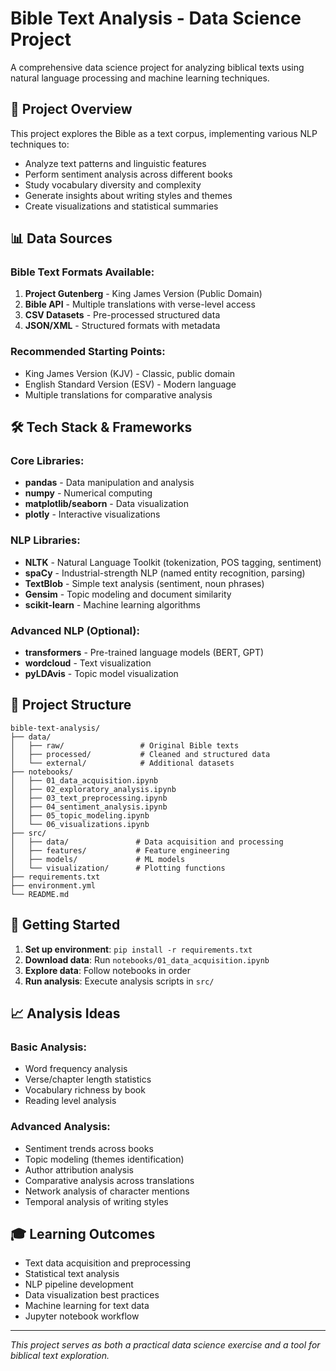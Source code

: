 # Bible Text Analysis - Data Science Project

A comprehensive data science project for analyzing biblical texts using natural language processing and machine learning techniques.

## 🎯 Project Overview

This project explores the Bible as a text corpus, implementing various NLP techniques to:
- Analyze text patterns and linguistic features
- Perform sentiment analysis across different books
- Study vocabulary diversity and complexity
- Generate insights about writing styles and themes
- Create visualizations and statistical summaries

## 📊 Data Sources

### Bible Text Formats Available:
1. **Project Gutenberg** - King James Version (Public Domain)
2. **Bible API** - Multiple translations with verse-level access
3. **CSV Datasets** - Pre-processed structured data
4. **JSON/XML** - Structured formats with metadata

### Recommended Starting Points:
- King James Version (KJV) - Classic, public domain
- English Standard Version (ESV) - Modern language
- Multiple translations for comparative analysis

## 🛠 Tech Stack & Frameworks

### Core Libraries:
- **pandas** - Data manipulation and analysis
- **numpy** - Numerical computing
- **matplotlib/seaborn** - Data visualization
- **plotly** - Interactive visualizations

### NLP Libraries:
- **NLTK** - Natural Language Toolkit (tokenization, POS tagging, sentiment)
- **spaCy** - Industrial-strength NLP (named entity recognition, parsing)
- **TextBlob** - Simple text analysis (sentiment, noun phrases)
- **Gensim** - Topic modeling and document similarity
- **scikit-learn** - Machine learning algorithms

### Advanced NLP (Optional):
- **transformers** - Pre-trained language models (BERT, GPT)
- **wordcloud** - Text visualization
- **pyLDAvis** - Topic model visualization

## 📁 Project Structure

```
bible-text-analysis/
├── data/
│   ├── raw/                 # Original Bible texts
│   ├── processed/           # Cleaned and structured data
│   └── external/            # Additional datasets
├── notebooks/
│   ├── 01_data_acquisition.ipynb
│   ├── 02_exploratory_analysis.ipynb
│   ├── 03_text_preprocessing.ipynb
│   ├── 04_sentiment_analysis.ipynb
│   ├── 05_topic_modeling.ipynb
│   └── 06_visualizations.ipynb
├── src/
│   ├── data/               # Data acquisition and processing
│   ├── features/           # Feature engineering
│   ├── models/             # ML models
│   └── visualization/      # Plotting functions
├── requirements.txt
├── environment.yml
└── README.md
```

## 🚀 Getting Started

1. **Set up environment**: `pip install -r requirements.txt`
2. **Download data**: Run `notebooks/01_data_acquisition.ipynb`
3. **Explore data**: Follow notebooks in order
4. **Run analysis**: Execute analysis scripts in `src/`

## 📈 Analysis Ideas

### Basic Analysis:
- Word frequency analysis
- Verse/chapter length statistics
- Vocabulary richness by book
- Reading level analysis

### Advanced Analysis:
- Sentiment trends across books
- Topic modeling (themes identification)
- Author attribution analysis
- Comparative analysis across translations
- Network analysis of character mentions
- Temporal analysis of writing styles

## 🎓 Learning Outcomes

- Text data acquisition and preprocessing
- Statistical text analysis
- NLP pipeline development
- Data visualization best practices
- Machine learning for text data
- Jupyter notebook workflow

---

*This project serves as both a practical data science exercise and a tool for biblical text exploration.*
